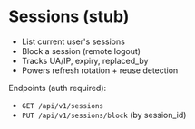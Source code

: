 # Sessions (stub)

- List current user's sessions
- Block a session (remote logout)
- Tracks UA/IP, expiry, replaced_by
- Powers refresh rotation + reuse detection

Endpoints (auth required):

- `GET /api/v1/sessions`
- `PUT /api/v1/sessions/block` (by session_id)
